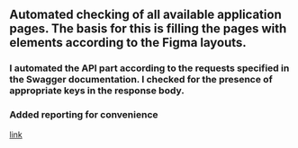 ## Automated checking of all available application pages. The basis for this is filling the pages with elements according to the Figma layouts.
### I automated the API part according to the requests specified in the Swagger documentation. I checked for the presence of appropriate keys in the response body.
### Added reporting for convenience
[link](cypress/reports/html/index.html)

